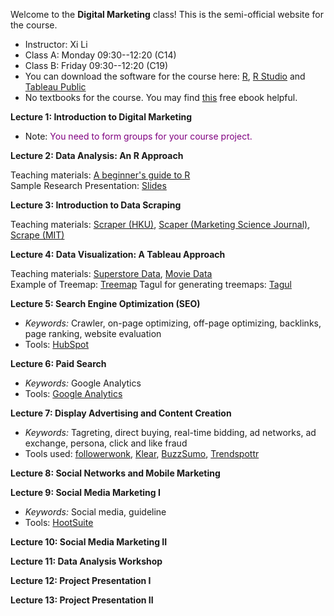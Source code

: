 Welcome to the **Digital Marketing** class! This is the semi-official website for the course.

- Instructor: Xi Li
- Class A: Monday 09:30--12:20 (C14)
- Class B: Friday 09:30--12:20 (C19)
- You can download the software for the course here: [R](https://cloud.r-project.org/), [R Studio](https://www.rstudio.com/products/rstudio/download/#download) and [Tableau Public](https://public.tableau.com/en-us/s/)
- No textbooks for the course. You may find [this](https://www.redandyellow.co.za/content/uploads/2018/06/RedYellow_eMarketing_Textbook_6thEdition.pdf) free ebook helpful.

**Lecture 1: Introduction to Digital Marketing**

- Note: <span style="color:purple">You need to form groups for your course project.</span>

**Lecture 2: Data Analysis: An R Approach**

Teaching materials: [A beginner's guide to R](https://ximarketing.github.io/class/R_basics.html)    
Sample Research Presentation: [Slides](https://ximarketing.github.io/class/teachingfiles/Park_Shin_Xie.pdf)    

**Lecture 3: Introduction to Data Scraping**

Teaching materials: [Scraper (HKU)](https://ximarketing.github.io/class/scrape-HKU.html), [Scaper (Marketing Science Journal)](https://ximarketing.github.io/class/scrape-MS.html), [Scrape (MIT)](https://ximarketing.github.io/class/scrape-MIT.html)     

**Lecture 4: Data Visualization: A Tableau Approach**

Teaching materials: [Superstore Data](https://ximarketing.github.io/class/Superstore_Data.xls), [Movie Data](https://ximarketing.github.io/class/Mojo_budget_data.xlsx)        
Example of Treemap: [Treemap](https://ximarketing.github.io/class/DM/Treemap.pdf)    Tagul for generating treemaps: [Tagul](https://wordart.com/)    

**Lecture 5: Search Engine Optimization (SEO)**

- *Keywords:* Crawler, on-page optimizing, off-page optimizing, backlinks, page ranking, website evaluation
- Tools: [HubSpot](https://website.grader.com/)

**Lecture 6: Paid Search**

- *Keywords:* Google Analytics
- Tools: [Google Analytics](https://support.google.com/analytics/answer/6367342?hl=en)

**Lecture 7: Display Advertising and Content Creation**

- *Keywords:* Tagreting, direct buying, real-time bidding, ad networks, ad exchange, persona, click and like fraud
- Tools used: [followerwonk](https://moz.com/followerwonk/), [Klear](https://klear.com/), [BuzzSumo](https://buzzsumo.com/), [Trendspottr](http://trendspottr.com/)

**Lecture 8: Social Networks and Mobile Marketing**

**Lecture 9: Social Media Marketing I**

- *Keywords:* Social media, guideline
- Tools: [HootSuite](https://www.hootsuite.com/)

**Lecture 10: Social Media Marketing II**

**Lecture 11: Data Analysis Workshop**

**Lecture 12: Project Presentation I**

**Lecture 13: Project Presentation II**
